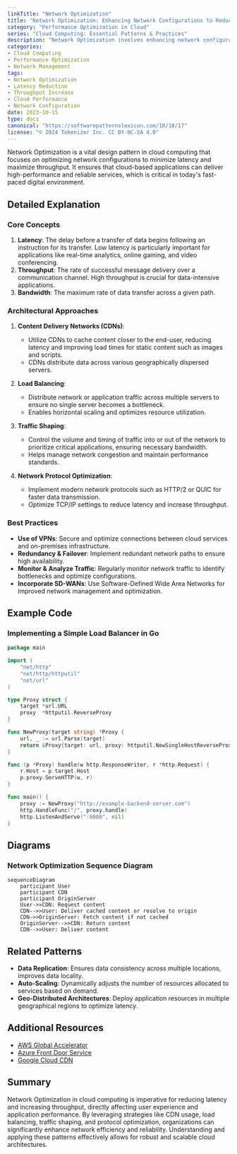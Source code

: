 ```yaml
---
linkTitle: "Network Optimization"
title: "Network Optimization: Enhancing Network Configurations to Reduce Latency and Increase Throughput"
category: "Performance Optimization in Cloud"
series: "Cloud Computing: Essential Patterns & Practices"
description: "Network Optimization involves enhancing network configurations to reduce latency and increase throughput, essential for delivering high-performance and reliable cloud services."
categories:
- Cloud Computing
- Performance Optimization
- Network Management
tags:
- Network Optimization
- Latency Reduction
- Throughput Increase
- Cloud Performance
- Network Configuration
date: 2023-10-15
type: docs
canonical: "https://softwarepatternslexicon.com/18/18/17"
license: "© 2024 Tokenizer Inc. CC BY-NC-SA 4.0"
---
```


Network Optimization is a vital design pattern in cloud computing that focuses on optimizing network configurations to minimize latency and maximize throughput. It ensures that cloud-based applications can deliver high-performance and reliable services, which is critical in today's fast-paced digital environment.

## Detailed Explanation

### Core Concepts

1. **Latency**: The delay before a transfer of data begins following an instruction for its transfer. Low latency is particularly important for applications like real-time analytics, online gaming, and video conferencing.
2. **Throughput**: The rate of successful message delivery over a communication channel. High throughput is crucial for data-intensive applications.
3. **Bandwidth**: The maximum rate of data transfer across a given path.

### Architectural Approaches

1. **Content Delivery Networks (CDNs)**:
   - Utilize CDNs to cache content closer to the end-user, reducing latency and improving load times for static content such as images and scripts.
   - CDNs distribute data across various geographically dispersed servers.

2. **Load Balancing**:
   - Distribute network or application traffic across multiple servers to ensure no single server becomes a bottleneck.
   - Enables horizontal scaling and optimizes resource utilization.

3. **Traffic Shaping**:
   - Control the volume and timing of traffic into or out of the network to prioritize critical applications, ensuring necessary bandwidth.
   - Helps manage network congestion and maintain performance standards.

4. **Network Protocol Optimization**:
   - Implement modern network protocols such as HTTP/2 or QUIC for faster data transmission.
   - Optimize TCP/IP settings to reduce latency and increase throughput.

### Best Practices

- **Use of VPNs**: Secure and optimize connections between cloud services and on-premises infrastructure.
- **Redundancy & Failover**: Implement redundant network paths to ensure high availability.
- **Monitor & Analyze Traffic**: Regularly monitor network traffic to identify bottlenecks and optimize configurations.
- **Incorporate SD-WANs**: Use Software-Defined Wide Area Networks for improved network management and optimization.

## Example Code

### Implementing a Simple Load Balancer in Go

```go
package main

import (
	"net/http"
	"net/http/httputil"
	"net/url"
)

type Proxy struct {
	target *url.URL
	proxy  *httputil.ReverseProxy
}

func NewProxy(target string) *Proxy {
	url, _ := url.Parse(target)
	return &Proxy{target: url, proxy: httputil.NewSingleHostReverseProxy(url)}
}

func (p *Proxy) handle(w http.ResponseWriter, r *http.Request) {
	r.Host = p.target.Host
	p.proxy.ServeHTTP(w, r)
}

func main() {
	proxy := NewProxy("http://example-backend-server.com")
	http.HandleFunc("/", proxy.handle)
	http.ListenAndServe(":8080", nil)
}
```

## Diagrams

### Network Optimization Sequence Diagram

```mermaid
sequenceDiagram
    participant User
    participant CDN
    participant OriginServer
    User->>CDN: Request content
    CDN-->>User: Deliver cached content or resolve to origin
    CDN->>OriginServer: Fetch content if not cached
    OriginServer-->>CDN: Return content
    CDN-->>User: Deliver content
```

## Related Patterns

- **Data Replication**: Ensures data consistency across multiple locations, improves data locality.
- **Auto-Scaling**: Dynamically adjusts the number of resources allocated to services based on demand.
- **Geo-Distributed Architectures**: Deploy application resources in multiple geographical regions to optimize latency.

## Additional Resources

- [AWS Global Accelerator](https://aws.amazon.com/global-accelerator/)
- [Azure Front Door Service](https://azure.microsoft.com/en-us/services/frontdoor/)
- [Google Cloud CDN](https://cloud.google.com/cdn/)

## Summary

Network Optimization in cloud computing is imperative for reducing latency and increasing throughput, directly affecting user experience and application performance. By leveraging strategies like CDN usage, load balancing, traffic shaping, and protocol optimization, organizations can significantly enhance network efficiency and reliability. Understanding and applying these patterns effectively allows for robust and scalable cloud architectures.
